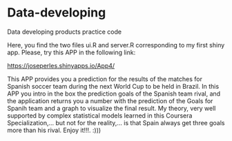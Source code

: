 Data-developing
===============

Data developing products practice code

Here, you find the two files ui.R and server.R corresponding to my first shiny app. Please, try this APP in the following link:

https://joseperles.shinyapps.io/App4/

This APP provides you a prediction for the results of the matches for Spanish soccer team during the next World Cup to be held in Brazil. In this APP you intro in the box the prediction goals of the Spanish team rival, and the application returns you a number with the prediction of the Goals for Spanih team and a graph to visualize the final result. My theory, very well supported by complex statistical models learned in this Coursera Specialization,... but not for the reality,... is that Spain always get three goals more than his rival. Enjoy it!!!. :)))
